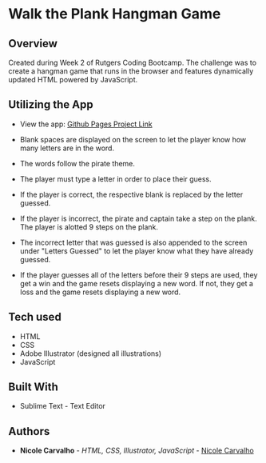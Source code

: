 # Walk the Plank Hangman Game

## Overview

Created during Week 2 of Rutgers Coding Bootcamp. The challenge was to create a hangman game that runs in the browser and features dynamically updated HTML powered by JavaScript. 

## Utilizing the App

* View the app: [Github Pages Project Link](https://nicolelcarvalho.github.io/Hangman-Game/)

* Blank spaces are displayed on the screen to let the player know how many letters are in the word. 
* The words follow the pirate theme. 
* The player must type a letter in order to place their guess. 
* If the player is correct, the respective blank is replaced by the letter guessed.
* If the player is incorrect, the pirate and captain take a step on the plank. The player is alotted 9 steps on the plank.
* The incorrect letter that was guessed is also appended to the screen under "Letters Guessed" to let the player know what they have already guessed. 
* If the player guesses all of the letters before their 9 steps are used, they get a win and the game resets displaying a new word. If not, they get a loss and the game resets displaying a new word. 
## Tech used
- HTML
- CSS
- Adobe Illustrator (designed all illustrations)
- JavaScript

## Built With

* Sublime Text - Text Editor

## Authors

* **Nicole Carvalho** - *HTML, CSS, Illustrator, JavaScript* - [Nicole Carvalho](https://github.com/nicolelcarvalho)